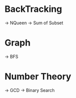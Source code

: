 # BackTracking
 -> NQueen
 -> Sum of Subset
# Graph
  -> BFS
# Number Theory
 -> GCD
 -> Binary Search
